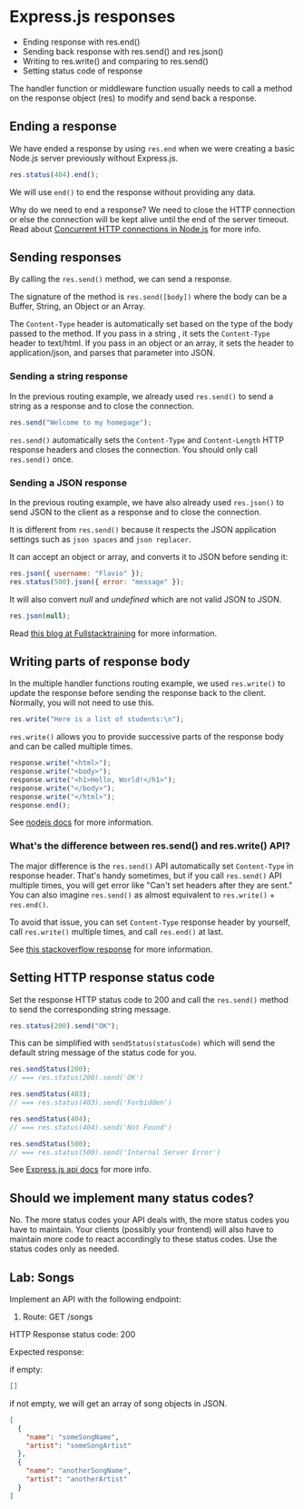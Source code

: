 # Express.js responses

- Ending response with res.end()
- Sending back response with res.send() and res.json()
- Writing to res.write() and comparing to res.send()
- Setting status code of response

The handler function or middleware function usually needs to call a method on the response object (res) to modify and send back a response.

## Ending a response

We have ended a response by using `res.end` when we were creating a basic Node.js server previously without Express.js.

```js
res.status(404).end();
```

We will use `end()` to end the response without providing any data.

Why do we need to end a response? We need to close the HTTP connection or else the connection will be kept alive until the end of the server timeout. Read about [Concurrent HTTP connections in Node.js](https://blog.fullstacktraining.com/concurrent-http-connections-in-node-js/) for more info.

## Sending responses

By calling the `res.send()` method, we can send a response.

The signature of the method is `res.send([body])` where the body can be a Buffer, String, an Object or an Array.

The `Content-Type` header is automatically set based on the type of the body passed to the method. If you pass in a string , it sets the `Content-Type` header to text/html. If you pass in an object or an array, it sets the header to application/json, and parses that parameter into JSON.

### Sending a string response

In the previous routing example, we already used `res.send()` to send a string as a response and to close the connection.

```js
res.send("Welcome to my homepage");
```

`res.send()` automatically sets the `Content-Type` and `Content-Length` HTTP response headers and closes the connection. You should only call `res.send()` once.

### Sending a JSON response

In the previous routing example, we have also already used `res.json()` to send JSON to the client as a response and to close the connection.

It is different from `res.send()` because it respects the JSON application settings such as `json spaces` and `json replacer`.

It can accept an object or array, and converts it to JSON before sending it:

```js
res.json({ username: "Flavio" });
res.status(500).json({ error: "message" });
```

It will also convert _null_ and _undefined_ which are not valid JSON to JSON.

```js
res.json(null);
```

Read [this blog at Fullstacktraining](https://blog.fullstacktraining.com/res-json-vs-res-send-vs-res-end-in-express/) for more information.

## Writing parts of response body

In the multiple handler functions routing example, we used `res.write()` to update the response before sending the response back to the client. Normally, you will not need to use this.

```js
res.write("Here is a list of students:\n");
```

`res.write()` allows you to provide successive parts of the response body and can be called multiple times.

```js
response.write("<html>");
response.write("<body>");
response.write("<h1>Hello, World!</h1>");
response.write("</body>");
response.write("</html>");
response.end();
```

See [nodejs docs](https://nodejs.org/en/docs/guides/anatomy-of-an-http-transaction/#sending-response-body) for more information.

### What's the difference between res.send() and res.write() API?

The major difference is the `res.send()` API automatically set `Content-Type` in response header. That's handy sometimes, but if you call `res.send()` API multiple times, you will get error like "Can't set headers after they are sent." You can also imagine `res.send()` as almost equivalent to `res.write()` + `res.end()`.

To avoid that issue, you can set `Content-Type` response header by yourself, call `res.write()` multiple times, and call `res.end()` at last.

See [this stackoverflow response](https://stackoverflow.com/questions/44692048/what-is-the-difference-between-res-send-and-res-write-in-express) for more information.

## Setting HTTP response status code

Set the response HTTP status code to 200 and call the `res.send()` method to send the corresponding string message.

```js
res.status(200).send("OK");
```

This can be simplified with `sendStatus(statusCode)` which will send the default string message of the status code for you.

```js
res.sendStatus(200);
// === res.status(200).send('OK')

res.sendStatus(403);
// === res.status(403).send('Forbidden')

res.sendStatus(404);
// === res.status(404).send('Not Found')

res.sendStatus(500);
// === res.status(500).send('Internal Server Error')
```

See [Express.js api docs](https://expressjs.com/en/api.html#res.sendStatus) for more info.

## Should we implement many status codes?

No. The more status codes your API deals with, the more status codes you have to maintain. Your clients (possibly your frontend) will also have to maintain more code to react accordingly to these status codes. Use the status codes only as needed.

## Lab: Songs

Implement an API with the following endpoint:

1. Route: GET /songs

HTTP Response status code: 200

Expected response:

if empty:

```json
[]
```

if not empty, we will get an array of song objects in JSON.

```json
[
  {
    "name": "someSongName",
    "artist": "someSongArtist"
  },
  {
    "name": "anotherSongName",
    "artist": "anotherArtist"
  }
]
```
